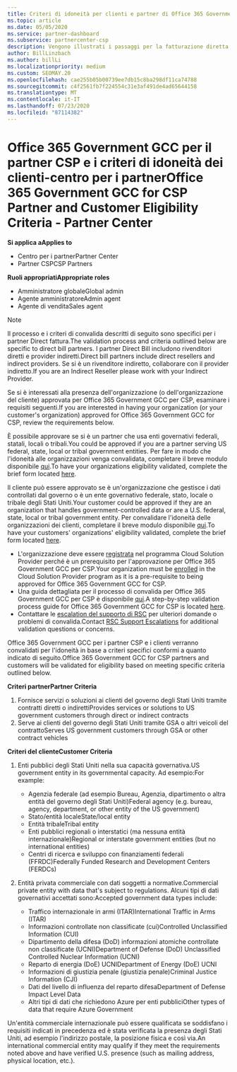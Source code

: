 ```yaml
---
title: Criteri di idoneità per clienti e partner di Office 365 Government GCC
ms.topic: article
ms.date: 05/05/2020
ms.service: partner-dashboard
ms.subservice: partnercenter-csp
description: Vengono illustrati i passaggi per la fatturazione diretta dei partner (rivenditori diretti, provider indiretti) per convalidare i partner e i clienti per Office 365 Government GCC per CSP.
author: BillLinzbach
ms.author: billLi
ms.localizationpriority: medium
ms.custom: SEOMAY.20
ms.openlocfilehash: cae255b05b00739ee7db15c8ba298df11ca74788
ms.sourcegitcommit: c4f2561fb7f224554c31e3af491de4ad65644158
ms.translationtype: MT
ms.contentlocale: it-IT
ms.lasthandoff: 07/23/2020
ms.locfileid: "87114382"
---
```

# <a name="office-365-government-gcc-for-csp-partner-and-customer-eligibility-criteria---partner-center"></a><span data-ttu-id="2bd32-103">Office 365 Government GCC per il partner CSP e i criteri di idoneità dei clienti-centro per i partner</span><span class="sxs-lookup"><span data-stu-id="2bd32-103">Office 365 Government GCC for CSP Partner and Customer Eligibility Criteria - Partner Center</span></span>

<span data-ttu-id="2bd32-104">**Si applica a**</span><span class="sxs-lookup"><span data-stu-id="2bd32-104">**Applies to**</span></span>

- <span data-ttu-id="2bd32-105">Centro per i partner</span><span class="sxs-lookup"><span data-stu-id="2bd32-105">Partner Center</span></span>
- <span data-ttu-id="2bd32-106">Partner CSP</span><span class="sxs-lookup"><span data-stu-id="2bd32-106">CSP Partners</span></span>

<span data-ttu-id="2bd32-107">**Ruoli appropriati**</span><span class="sxs-lookup"><span data-stu-id="2bd32-107">**Appropriate roles**</span></span>

- <span data-ttu-id="2bd32-108">Amministratore globale</span><span class="sxs-lookup"><span data-stu-id="2bd32-108">Global admin</span></span>
- <span data-ttu-id="2bd32-109">Agente amministratore</span><span class="sxs-lookup"><span data-stu-id="2bd32-109">Admin agent</span></span>
- <span data-ttu-id="2bd32-110">Agente di vendita</span><span class="sxs-lookup"><span data-stu-id="2bd32-110">Sales agent</span></span>

>[!NOTE]
><span data-ttu-id="2bd32-111">Il processo e i criteri di convalida descritti di seguito sono specifici per i partner Direct fattura.</span><span class="sxs-lookup"><span data-stu-id="2bd32-111">The validation process and criteria outlined below are specific to direct bill partners.</span></span> <span data-ttu-id="2bd32-112">I partner Direct Bill includono rivenditori diretti e provider indiretti.</span><span class="sxs-lookup"><span data-stu-id="2bd32-112">Direct bill partners include direct resellers and indirect providers.</span></span>  <span data-ttu-id="2bd32-113">Se si è un rivenditore indiretto, collaborare con il provider indiretto.</span><span class="sxs-lookup"><span data-stu-id="2bd32-113">If you are an Indirect Reseller please work with your Indirect Provider.</span></span>

<span data-ttu-id="2bd32-114">Se si è interessati alla presenza dell'organizzazione (o dell'organizzazione del cliente) approvata per Office 365 Government GCC per CSP, esaminare i requisiti seguenti.</span><span class="sxs-lookup"><span data-stu-id="2bd32-114">If you are interested in having your organization (or your customer's organization) approved for Office 365 Government GCC for CSP, review the requirements below.</span></span>

<span data-ttu-id="2bd32-115">È possibile approvare se si è un partner che usa enti governativi federali, statali, locali o tribali.</span><span class="sxs-lookup"><span data-stu-id="2bd32-115">You could be approved if you are a partner serving US federal, state, local or tribal government entities.</span></span> <span data-ttu-id="2bd32-116">Per fare in modo che l'idoneità alle organizzazioni venga convalidata, completare il breve modulo disponibile [qui](https://products.office.com/government/eligibility-validation?ReqType=CSPPartner).</span><span class="sxs-lookup"><span data-stu-id="2bd32-116">To have your organizations eligibility validated, complete the brief form located [here](https://products.office.com/government/eligibility-validation?ReqType=CSPPartner).</span></span>

<span data-ttu-id="2bd32-117">Il cliente può essere approvato se è un'organizzazione che gestisce i dati controllati dal governo o è un ente governativo federale, stato, locale o tribale degli Stati Uniti.</span><span class="sxs-lookup"><span data-stu-id="2bd32-117">Your customer could be approved if they are an organization that handles government-controlled data or are a U.S. federal, state, local or tribal government entity.</span></span> <span data-ttu-id="2bd32-118">Per convalidare l'idoneità delle organizzazioni dei clienti, completare il breve modulo disponibile [qui](https://products.office.com/government/eligibility-validation?ReqType=CSPCustomer).</span><span class="sxs-lookup"><span data-stu-id="2bd32-118">To have your customers' organizations' eligibility validated, complete the brief form located [here](https://products.office.com/government/eligibility-validation?ReqType=CSPCustomer).</span></span> 

-   <span data-ttu-id="2bd32-119">L'organizzazione deve essere [registrata](https://partnercenter.microsoft.com/partner/cloud-solution-provider) nel programma Cloud Solution Provider perché è un prerequisito per l'approvazione per Office 365 Government GCC per CSP.</span><span class="sxs-lookup"><span data-stu-id="2bd32-119">Your organization must be [enrolled](https://partnercenter.microsoft.com/partner/cloud-solution-provider) in the Cloud Solution Provider program as it is a pre-requisite to being approved for Office 365 Government GCC for CSP.</span></span>
-   <span data-ttu-id="2bd32-120">Una guida dettagliata per il processo di convalida per Office 365 Government GCC per CSP è disponibile [qui](https://go.microsoft.com/fwlink/?linkid=2007323).</span><span class="sxs-lookup"><span data-stu-id="2bd32-120">A step-by-step validation process guide for Office 365 Government GCC for CSP is located [here](https://go.microsoft.com/fwlink/?linkid=2007323).</span></span>
-   <span data-ttu-id="2bd32-121">Contattare le [escalation del supporto di RSC](mailto:usgcce@microsoft.com) per ulteriori domande o problemi di convalida.</span><span class="sxs-lookup"><span data-stu-id="2bd32-121">Contact [RSC Support Escalations](mailto:usgcce@microsoft.com) for additional validation questions or concerns.</span></span>

<span data-ttu-id="2bd32-122">Office 365 Government GCC per i partner CSP e i clienti verranno convalidati per l'idoneità in base a criteri specifici conformi a quanto indicato di seguito.</span><span class="sxs-lookup"><span data-stu-id="2bd32-122">Office 365 Government GCC for CSP partners and customers will be validated for eligibility based on meeting specific criteria outlined below.</span></span>

<span data-ttu-id="2bd32-123">**Criteri partner**</span><span class="sxs-lookup"><span data-stu-id="2bd32-123">**Partner Criteria**</span></span>
1.  <span data-ttu-id="2bd32-124">Fornisce servizi o soluzioni ai clienti del governo degli Stati Uniti tramite contratti diretti o indiretti</span><span class="sxs-lookup"><span data-stu-id="2bd32-124">Provides services or solutions to US government customers through direct or indirect contracts</span></span>
2.  <span data-ttu-id="2bd32-125">Serve ai clienti del governo degli Stati Uniti tramite GSA o altri veicoli del contratto</span><span class="sxs-lookup"><span data-stu-id="2bd32-125">Serves US government customers through GSA or other contract vehicles</span></span>

<span data-ttu-id="2bd32-126">**Criteri del cliente**</span><span class="sxs-lookup"><span data-stu-id="2bd32-126">**Customer Criteria**</span></span>
1.  <span data-ttu-id="2bd32-127">Enti pubblici degli Stati Uniti nella sua capacità governativa.</span><span class="sxs-lookup"><span data-stu-id="2bd32-127">US government entity in its governmental capacity.</span></span> <span data-ttu-id="2bd32-128">Ad esempio:</span><span class="sxs-lookup"><span data-stu-id="2bd32-128">For example:</span></span>
 
    -  <span data-ttu-id="2bd32-129">Agenzia federale (ad esempio Bureau, Agenzia, dipartimento o altra entità del governo degli Stati Uniti)</span><span class="sxs-lookup"><span data-stu-id="2bd32-129">Federal agency (e.g. bureau, agency, department, or other entity of the US government)</span></span>
    -   <span data-ttu-id="2bd32-130">Stato/entità locale</span><span class="sxs-lookup"><span data-stu-id="2bd32-130">State/local entity</span></span> 
    -   <span data-ttu-id="2bd32-131">Entità tribale</span><span class="sxs-lookup"><span data-stu-id="2bd32-131">Tribal entity</span></span>
    -   <span data-ttu-id="2bd32-132">Enti pubblici regionali o interstatici (ma nessuna entità internazionale)</span><span class="sxs-lookup"><span data-stu-id="2bd32-132">Regional or interstate government entities (but no international entities)</span></span>
    -   <span data-ttu-id="2bd32-133">Centri di ricerca e sviluppo con finanziamenti federali (FFRDC)</span><span class="sxs-lookup"><span data-stu-id="2bd32-133">Federally Funded Research and Development Centers (FERDCs)</span></span>

2.  <span data-ttu-id="2bd32-134">Entità privata commerciale con dati soggetti a normative.</span><span class="sxs-lookup"><span data-stu-id="2bd32-134">Commercial private entity with data that's subject to regulations.</span></span> <span data-ttu-id="2bd32-135">Alcuni tipi di dati governativi accettati sono:</span><span class="sxs-lookup"><span data-stu-id="2bd32-135">Accepted government data types include:</span></span> 
    -   <span data-ttu-id="2bd32-136">Traffico internazionale in armi (ITAR)</span><span class="sxs-lookup"><span data-stu-id="2bd32-136">International Traffic in Arms (ITAR)</span></span>
    -   <span data-ttu-id="2bd32-137">Informazioni controllate non classificate (cui)</span><span class="sxs-lookup"><span data-stu-id="2bd32-137">Controlled Unclassified Information (CUI)</span></span>
    -   <span data-ttu-id="2bd32-138">Dipartimento della difesa (DoD) informazioni atomiche controllate non classificate (UCNI)</span><span class="sxs-lookup"><span data-stu-id="2bd32-138">Department of Defense (DoD) Unclassified Controlled Nuclear Information (UCNI)</span></span>
    -   <span data-ttu-id="2bd32-139">Reparto di energia (DoE) UCNI</span><span class="sxs-lookup"><span data-stu-id="2bd32-139">Department of Energy (DoE) UCNI</span></span>
    -   <span data-ttu-id="2bd32-140">Informazioni di giustizia penale (giustizia penale)</span><span class="sxs-lookup"><span data-stu-id="2bd32-140">Criminal Justice Information (CJI)</span></span>
    -   <span data-ttu-id="2bd32-141">Dati del livello di influenza del reparto difesa</span><span class="sxs-lookup"><span data-stu-id="2bd32-141">Department of Defense Impact Level Data</span></span>
    -   <span data-ttu-id="2bd32-142">Altri tipi di dati che richiedono Azure per enti pubblici</span><span class="sxs-lookup"><span data-stu-id="2bd32-142">Other types of data that require Azure Government</span></span>

<span data-ttu-id="2bd32-143">Un'entità commerciale internazionale può essere qualificata se soddisfano i requisiti indicati in precedenza ed è stata verificata la presenza degli Stati Uniti, ad esempio l'indirizzo postale, la posizione fisica e così via.</span><span class="sxs-lookup"><span data-stu-id="2bd32-143">An international commercial entity may qualify if they meet the requirements noted above and have verified U.S. presence (such as mailing address, physical location, etc.).</span></span>

